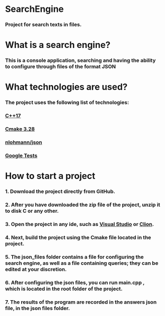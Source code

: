 # SearchEngine
### Project for search texts in files.

# What is a search engine?
### This is a console application, searching and having the ability to configure through files of the format JSON

# What technologies are used?
### The project uses the following list of technologies:
### [C++17](https://en.cppreference.com/w/cpp/17)
### [Cmake 3.28](https://cmake.org/)
### [nlohmann/json](https://github.com/nlohmann/json?ysclid=m6p24s1eqp789591412)
### [Google Tests](https://github.com/google/googletest?ysclid=m6p25nod2y333254595)

# How to start a project
### 1. Download the project directly from GitHub.
### 2. After you have downloaded the zip file of the project, unzip it to disk C or any other.
### 3. Open the project in any ide, such as [Visual Studio](https://visualstudio.microsoft.com/) or [Clion](https://www.jetbrains.com/clion/?ysclid=m6p2hmhyla280950481).
### 4. Next, build the project using the Cmake file located in the project.
### 5. The json_files folder contains a file for configuring the search engine, as well as a file containing queries; they can be edited at your discretion.
### 6. After configuring the json files, you can run main.cpp , which is located in the root folder of the project.
### 7. The results of the program are recorded in the answers json file, in the json files folder.
